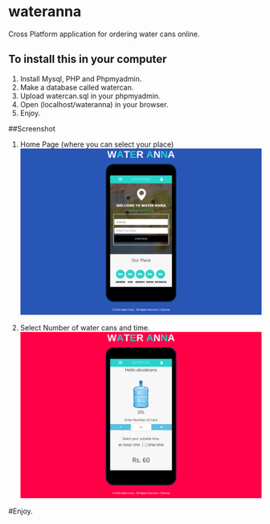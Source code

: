 # wateranna
Cross Platform application for ordering water cans online.

## To install this in your computer

1. Install Mysql, PHP and Phpmyadmin.
2. Make a database called watercan.
3. Upload watercan.sql in your phpmyadmin.
4. Open (localhost/wateranna) in your browser.
5. Enjoy.

##Screenshot

1. Home Page (where you can select your place)
![alt tag](https://github.com/Sugamm/wateranna/blob/master/images/s1.png)

2. Select Number of water cans and time.
![alt tag](https://github.com/Sugamm/wateranna/blob/master/images/s2.png)

#Enjoy.